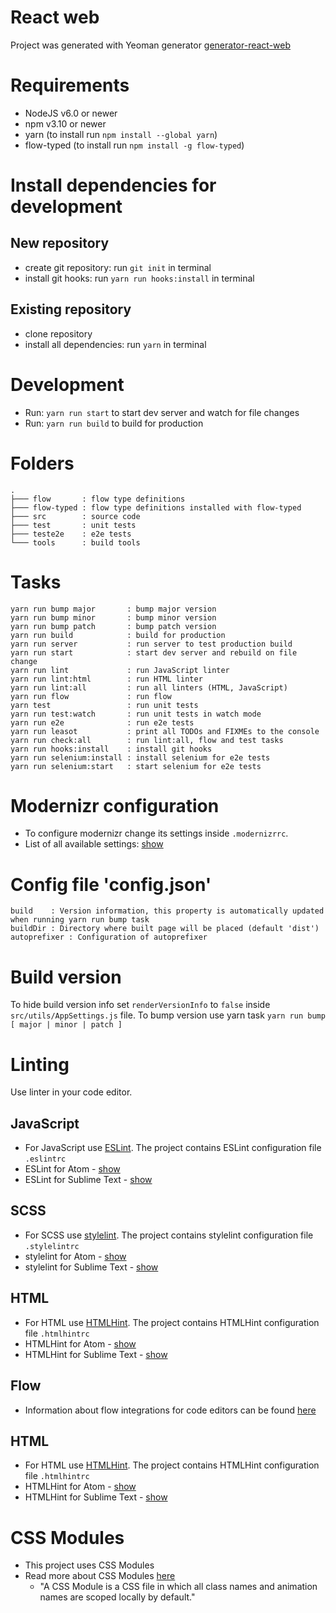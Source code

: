 # React web
Project was generated with Yeoman generator
[generator-react-web](https://www.npmjs.com/package/generator-react-web)

# Requirements
- NodeJS v6.0 or newer
- npm v3.10 or newer
- yarn (to install run `npm install --global yarn`)
- flow-typed (to install run `npm install -g flow-typed`)

# Install dependencies for development
## New repository
- create git repository: run `git init` in terminal
- install git hooks: run `yarn run hooks:install` in terminal

## Existing repository
- clone repository
- install all dependencies: run `yarn` in terminal

# Development
- Run: `yarn run start` to start dev server and watch for file changes
- Run: `yarn run build` to build for production

# Folders
```
.
├─── flow       : flow type definitions
├─── flow-typed : flow type definitions installed with flow-typed
├─── src        : source code
├─── test       : unit tests
├─── teste2e    : e2e tests
└─── tools      : build tools
```

# Tasks
```
yarn run bump major       : bump major version
yarn run bump minor       : bump minor version
yarn run bump patch       : bump patch version
yarn run build            : build for production
yarn run server           : run server to test production build
yarn run start            : start dev server and rebuild on file change
yarn run lint             : run JavaScript linter
yarn run lint:html        : run HTML linter
yarn run lint:all         : run all linters (HTML, JavaScript)
yarn run flow             : run flow
yarn test                 : run unit tests
yarn run test:watch       : run unit tests in watch mode
yarn run e2e              : run e2e tests
yarn run leasot           : print all TODOs and FIXMEs to the console
yarn run check:all        : run lint:all, flow and test tasks
yarn run hooks:install    : install git hooks
yarn run selenium:install : install selenium for e2e tests
yarn run selenium:start   : start selenium for e2e tests
```

# Modernizr configuration
- To configure modernizr change its settings inside `.modernizrrc`.
- List of all available settings:
  [show](https://github.com/Modernizr/Modernizr/blob/master/lib/config-all.json)

# Config file 'config.json'
```
build    : Version information, this property is automatically updated when running yarn run bump task
buildDir : Directory where built page will be placed (default 'dist')
autoprefixer : Configuration of autoprefixer
```

# Build version
To hide build version info set `renderVersionInfo` to `false` inside `src/utils/AppSettings.js` file.
To bump version use yarn task `yarn run bump [ major | minor | patch ]`

# Linting
Use linter in your code editor.

## JavaScript
- For JavaScript use [ESLint](http://eslint.org/). The project contains ESLint configuration
  file `.eslintrc`
- ESLint for Atom - [show](https://github.com/AtomLinter/linter-eslint)
- ESLint for Sublime Text - [show](https://github.com/roadhump/SublimeLinter-eslint)

## SCSS
- For SCSS use [stylelint](https://github.com/stylelint/stylelint). The project contains stylelint
  configuration file `.stylelintrc`
- stylelint for Atom - [show](https://github.com/AtomLinter/linter-stylelint)
- stylelint for Sublime Text - [show](https://github.com/kungfusheep/SublimeLinter-contrib-stylelint)

## HTML
- For HTML use [HTMLHint](https://github.com/yaniswang/HTMLHint). The project contains HTMLHint
  configuration file `.htmlhintrc`
- HTMLHint for Atom - [show](https://github.com/AtomLinter/linter-htmlhint)
- HTMLHint for Sublime Text - [show](https://github.com/mmaday/SublimeLinter-contrib-htmlhint)

## Flow
- Information about flow integrations for code editors can be found [here](https://flow.org/en/docs/editors/)

## HTML
- For HTML use [HTMLHint](https://github.com/yaniswang/HTMLHint). The project contains HTMLHint
  configuration file `.htmlhintrc`
- HTMLHint for Atom - [show](https://github.com/AtomLinter/linter-htmlhint)
- HTMLHint for Sublime Text - [show](https://github.com/mmaday/SublimeLinter-contrib-htmlhint)

# CSS Modules
- This project uses CSS Modules
- Read more about CSS Modules [here](https://github.com/css-modules/css-modules)
    - "A CSS Module is a CSS file in which all class names and animation names are scoped locally by default."
